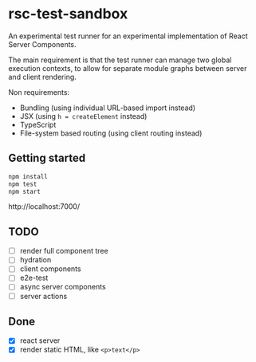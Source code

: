 # rsc-test-sandbox

An experimental test runner for an experimental implementation of React Server Components. 

The main requirement is that the test runner can manage two global execution contexts, to allow for separate module graphs between server and client rendering.

Non requirements:
- Bundling (using individual URL-based import instead)
- JSX (using `h = createElement` instead)
- TypeScript
- File-system based routing (using client routing instead)

## Getting started

```sh
npm install
npm test
npm start
```

http://localhost:7000/

## TODO

- [ ] render full component tree
- [ ] hydration
- [ ] client components
- [ ] e2e-test
- [ ] async server components
- [ ] server actions

## Done

- [x] react server
- [x] render static HTML, like `<p>text</p>`
